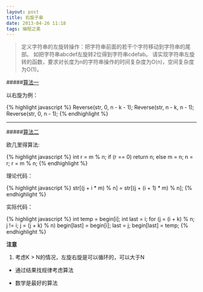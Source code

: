 ```yaml
---
layout: post
title: 右旋子串 
date: 2013-04-26 11:18 
tags: 编程之美 
---
```


> 定义字符串的左旋转操作：把字符串前面的若干个字符移动到字符串的尾部。
> 如把字符串abcdef左旋转2位得到字符串cdefab。
> 请实现字符串左旋转的函数，要求对长度为n的字符串操作的时间复杂度为O(n)，空间复杂度为O(1)。

#####[算法一](https://github.com/utwodownson/algorithm/blob/master/string/rotate.cpp)

以右旋为例：

{% highlight javascript %}
Reverse(str, 0, n - k - 1);
Reverse(str, n - k, n - 1);
Reverse(str, 0, n - 1);
{% endhighlight %}

------

#####[算法二](https://github.com/utwodownson/algorithm/blob/master/string/rotate.cpp)

欧几里得算法:

{% highlight javascript %}
int r = m % n;
if (r == 0) return n;
else m = n; n = r; r = m % n;
{% endhighlight %}

理论代码：

{% highlight javascript %}
str[(j + i * m) % n] = str[(j + (i + 1) * m) % n];
{% endhighlight %}

实际代码：

{% highlight javascript %}
int temp = begin[i];
int last = i;
for (j = (i + k) % n; j != i; j = (j + k) % n)
    begin[last] = begin[i];
    last = j;
begin[last] = temp;
{% endhighlight %}

**注意**
1. 考虑K > N的情况，左旋右旋是可以循环的，可以大于N

* 通过结果找规律考虑算法

* 数学是最好的算法


